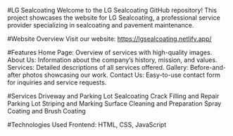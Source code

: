 #LG Sealcoating
Welcome to the LG Sealcoating GitHub repository! This project showcases the website for LG Sealcoating, a professional service provider specializing in sealcoating and pavement maintenance.

#Website Overview
Visit our website: https://lgsealcoating.netlify.app/

#Features
Home Page: Overview of services with high-quality images.
About Us: Information about the company’s history, mission, and values.
Services: Detailed descriptions of all services offered.
Gallery: Before-and-after photos showcasing our work.
Contact Us: Easy-to-use contact form for inquiries and service requests.

#Services
Driveway and Parking Lot Sealcoating
Crack Filling and Repair
Parking Lot Striping and Marking
Surface Cleaning and Preparation
Spray Coating and Brush Coating

#Technologies Used
Frontend: HTML, CSS, JavaScript
